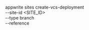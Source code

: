 appwrite sites create-vcs-deployment \
    --site-id <SITE_ID> \
    --type branch \
    --reference <REFERENCE>
